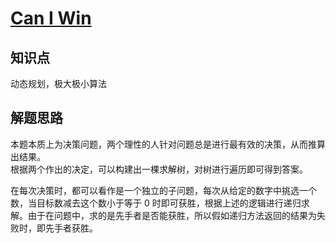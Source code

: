 # [Can I Win](https://leetcode.com/problems/can-i-win/)

## 知识点

动态规划，极大极小算法

## 解题思路

本题本质上为决策问题，两个理性的人针对问题总是进行最有效的决策，从而推算出结果。  
根据两个作出的决定，可以构建出一棵求解树，对树进行遍历即可得到答案。

在每次决策时，都可以看作是一个独立的子问题，每次从给定的数字中挑选一个数，当目标数减去这个数小于等于 0 时即可获胜，根据上述的逻辑进行递归求解。由于在问题中，求的是先手者是否能获胜，所以假如递归方法返回的结果为失败时，即先手者获胜。
